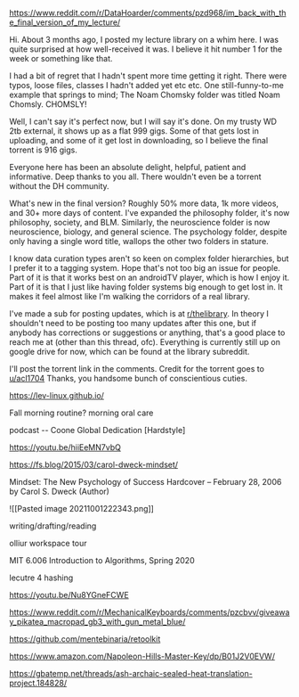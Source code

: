 https://www.reddit.com/r/DataHoarder/comments/pzd968/im_back_with_the_final_version_of_my_lecture/

Hi. About 3 months ago, I posted my lecture library on a whim here. I was quite surprised at how well-received it was. I believe it hit number 1 for the week or something like that.

I had a bit of regret that I hadn't spent more time getting it right. There were typos, loose files, classes I hadn't added yet etc etc. One still-funny-to-me example that springs to mind; The Noam Chomsky folder was titled Noam Chomsly. CHOMSLY!

Well, I can't say it's perfect now, but I will say it's done. On my trusty WD 2tb external, it shows up as a flat 999 gigs. Some of that gets lost in uploading, and some of it get lost in downloading, so I believe the final torrent is 916 gigs.

Everyone here has been an absolute delight, helpful, patient and informative. Deep thanks to you all. There wouldn't even be a torrent without the DH community.

What's new in the final version? Roughly 50% more data, 1k more videos, and 30+ more days of content. I've expanded the philosophy folder, it's now philosophy, society, and BLM. Similarly, the neuroscience folder is now neuroscience, biology, and general science. The psychology folder, despite only having a single word title, wallops the other two folders in stature.

I know data curation types aren't so keen on complex folder hierarchies, but I prefer it to a tagging system. Hope that's not too big an issue for people. Part of it is that it works best on an androidTV player, which is how I enjoy it. Part of it is that I just like having folder systems big enough to get lost in. It makes it feel almost like I'm walking the corridors of a real library.

I've made a sub for posting updates, which is at [r/thelibrary](https://www.reddit.com/r/thelibrary/). In theory I shouldn't need to be posting too many updates after this one, but if anybody has corrections or suggestions or anything, that's a good place to reach me at (other than this thread, ofc). Everything is currently still up on google drive for now, which can be found at the library subreddit.

I'll post the torrent link in the comments. Credit for the torrent goes to [u/acl1704](https://www.reddit.com/u/acl1704/) Thanks, you handsome bunch of conscientious cuties.


https://lev-linux.github.io/

Fall morning routine?
morning oral care


podcast -- Coone Global Dedication [Hardstyle]

https://youtu.be/hiiEeMN7vbQ

https://fs.blog/2015/03/carol-dweck-mindset/

Mindset: The New Psychology of Success Hardcover – February 28, 2006
by Carol S. Dweck (Author)

![[Pasted image 20211001222343.png]]

writing/drafting/reading

olliur workspace tour

MIT 6.006 Introduction to Algorithms, Spring 2020

lecutre 4 hashing

https://youtu.be/Nu8YGneFCWE

https://www.reddit.com/r/MechanicalKeyboards/comments/pzcbvv/giveaway_pikatea_macropad_gb3_with_gun_metal_blue/
 
 https://github.com/mentebinaria/retoolkit
 
 https://www.amazon.com/Napoleon-Hills-Master-Key/dp/B01J2V0EVW/
 
 https://gbatemp.net/threads/ash-archaic-sealed-heat-translation-project.184828/